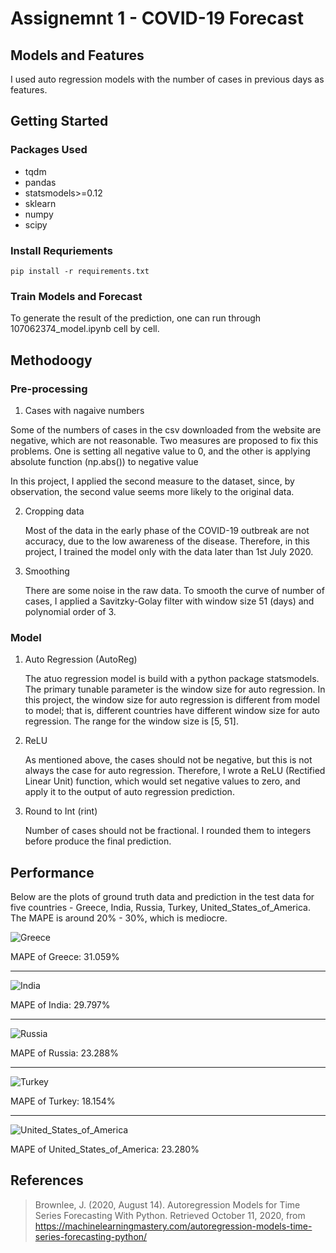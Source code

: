 # Assignemnt 1 - COVID-19 Forecast

## **Models and Features**

I used auto regression models with the number of cases in previous days as features.

## Getting Started

### Packages Used

- tqdm
- pandas
- statsmodels>=0.12
- sklearn
- numpy
- scipy

### Install Requriements

    pip install -r requirements.txt

### Train Models and Forecast

To generate the result of the prediction, one can run through 107062374_model.ipynb cell by cell.

## Methodoogy

### Pre-processing

1. Cases with nagaive numbers <br>
    
Some of the numbers of cases in the csv downloaded from the website are negative, which are not reasonable. Two measures are proposed to fix this problems. One is setting all negative value to 0, and the other is applying absolute function (np.abs()) to negative value

In this project, I applied the second measure to the dataset, since, by observation, the second value seems more likely to the original data.

2. Cropping data

    Most of the data in the early phase of the COVID-19 outbreak are not accuracy, due to the low awareness of the disease. Therefore, in this project, I trained the model only with the data later than 1st July 2020.

3. Smoothing

    There are some noise in the raw data. To smooth the curve of number of cases, I applied a Savitzky-Golay filter with window size 51 (days) and polynomial order of 3.

### Model

1. Auto Regression (AutoReg)

    The atuo regression model is build with a python package statsmodels. The primary tunable parameter is the window size for auto regression.
In this project, the window size for auto regression is different from model to model; that is, different countries have different window size for auto regression. The range for the window size is [5, 51].

2. ReLU

    As mentioned above, the cases should not be negative, but this is not always the case for auto regression. Therefore, I wrote a ReLU (Rectified Linear Unit) function, which would set negative values to zero, and apply it to the output of auto regression prediction.

3. Round to Int (rint)

    Number of cases should not be fractional. I rounded them to integers before produce the final prediction.

## Performance

Below are the plots of ground truth data and prediction in the test data for five countries - Greece, India, Russia, Turkey, United_States_of_America.
The MAPE is around 20% - 30%, which is mediocre.

![Greece](https://raw.githubusercontent.com/TYLearChen/NTHU-CS4602/master/assignment1/image/Greece.png)

MAPE of Greece: 31.059%

---

![India](https://raw.githubusercontent.com/TYLearChen/NTHU-CS4602/master/assignment1/image/India.png)

MAPE of India: 29.797%

---

![Russia](https://raw.githubusercontent.com/TYLearChen/NTHU-CS4602/master/assignment1/image/Russia.png)

MAPE of Russia: 23.288%

---

![Turkey](https://raw.githubusercontent.com/TYLearChen/NTHU-CS4602/master/assignment1/image/Turkey.png)

MAPE of Turkey: 18.154%

---

![United_States_of_America](https://raw.githubusercontent.com/TYLearChen/NTHU-CS4602/master/assignment1/image/United_States_of_America.png)

MAPE of United_States_of_America: 23.280%

## References

> Brownlee, J. (2020, August 14). Autoregression Models for Time Series Forecasting With Python. Retrieved October 11, 2020, from <https://machinelearningmastery.com/autoregression-models-time-series-forecasting-python/>
